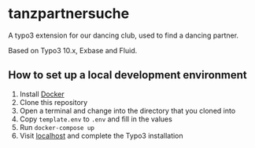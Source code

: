 # tanzpartnersuche
A typo3 extension for our dancing club, used to find a dancing partner.

Based on Typo3 10.x, Exbase and Fluid.

## How to set up a local development environment
1. Install [Docker](https://docs.docker.com/get-docker/)
1. Clone this repository
1. Open a terminal and change into the directory that you cloned into
1. Copy `template.env` to `.env` and fill in the values
1. Run `docker-compose up`
1. Visit [localhost](http://localhost:80) and complete the Typo3 installation